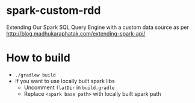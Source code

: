 # spark-custom-rdd

Extending Our Spark SQL Query Engine with a custom data source as per http://blog.madhukaraphatak.com/extending-spark-api/

# How to build
- `./gradlew build`
- If you want to use locally built spark libs
    - Uncomment `flatDir` in `build.gradle`
    - Replace `<spark base path>` with locally built spark path
